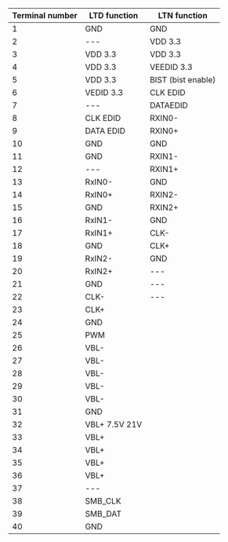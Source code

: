 | Terminal number | LTD function  | LTN function       |
| --------------- | ------------- | ------------------ |
| 1               | GND           | GND                |
| 2               | ---           | VDD 3.3            |
| 3               | VDD 3.3       | VDD 3.3            |
| 4               | VDD 3.3       | VEEDID 3.3         |
| 5               | VDD 3.3       | BIST (bist enable) |
| 6               | VEDID 3.3     | CLK EDID           |
| 7               | ---           | DATAEDID           |
| 8               | CLK EDID      | RXIN0-             |
| 9               | DATA EDID     | RXIN0+             |
| 10              | GND           | GND                |
| 11              | GND           | RXIN1-             |
| 12              | ---           | RXIN1+             |
| 13              | RxIN0-        | GND                |
| 14              | RxIN0+        | RXIN2-             |
| 15              | GND           | RXIN2+             |
| 16              | RxIN1-        | GND                |
| 17              | RxIN1+        | CLK-               |
| 18              | GND           | CLK+               |
| 19              | RxIN2-        | GND                |
| 20              | RxIN2+        | ---                |
| 21              | GND           | ---                |
| 22              | CLK-          | ---                |
| 23              | CLK+          |                    |
| 24              | GND           |                    |
| 25              | PWM           |                    |
| 26              | VBL-          |                    |
| 27              | VBL-          |                    |
| 28              | VBL-          |                    |
| 29              | VBL-          |                    |
| 30              | VBL-          |                    |
| 31              | GND           |                    |
| 32              | VBL+ 7.5V 21V |                    |
| 33              | VBL+          |                    |
| 34              | VBL+          |                    |
| 35              | VBL+          |                    |
| 36              | VBL+          |                    |
| 37              | ---           |                    |
| 38              | SMB_CLK       |                    |
| 39              | SMB_DAT       |                    |
| 40              | GND           |                    |

